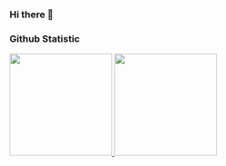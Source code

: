 ### Hi there 👋

### Github Statistic
<p align="left">
<a href="https://github.com/muammaruddin">
  <img height="180em" src="https://github-readme-stats-eight-theta.vercel.app/api?username=muammaruddin&show_icons=true&theme=algolia&include_all_commits=true&count_private=true"/>
  <img height="180em" src="https://github-readme-stats-eight-theta.vercel.app/api/top-langs/?username=muammaruddin&layout=compact&layout=compact&theme=algolia"/>
</a>
</p>
